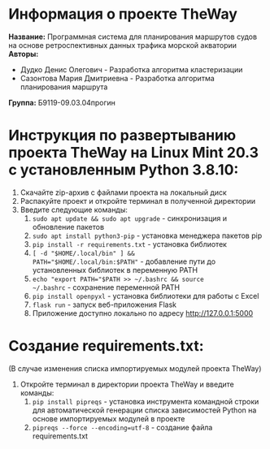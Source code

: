 # Информация о проекте TheWay
<b>Название:</b> Программная система для планирования маршрутов судов на основе ретроспективных данных трафика морской акватории 
<br>
<b>Авторы:</b>
* Дудко Денис Олегович - Разработка алгоритма кластеризации
* Сазонтова Мария Дмитриевна - Разработка алгоритма планирования маршрута

<b>Группа:</b> Б9119-09.03.04прогин
# Инструкция по развертыванию проекта TheWay на Linux Mint 20.3 с установленным Python 3.8.10:
1. Скачайте zip-архив с файлами проекта на локальный диск
2. Распакуйте проект и откройте терминал в полученной директории
3. Введите следующие команды:
   1. <code>sudo apt update && sudo apt upgrade</code> - синхронизация и обновление пакетов
   2. <code>sudo apt install python3-pip</code> - установка менеджера пакетов pip
   3. <code>pip install -r requirements.txt</code> - установка библиотек
   4. <code>[ -d "$HOME/.local/bin" ] && PATH="$HOME/.local/bin:$PATH"</code> - добавление пути до установленных библиотек в переменную PATH
   5. <code>echo "export PATH="$PATH >> ~/.bashrc && source ~/.bashrc</code> - сохранение переменной PATH
   6. <code>pip install openpyxl</code> - установка библиотеки для работы с Excel
   7. <code>flask run</code> - запуск веб-приложения Flask 
   8. Приложение доступно локально по адресу http://127.0.0.1:5000

# Создание requirements.txt:
(В случае изменения списка импортируемых модулей проекта TheWay) 
1. Откройте терминал в директории проекта TheWay и введите команды: 
   1. <code>pip install pipreqs</code> - установка инструмента командной строки для автоматической генерации списка зависимостей Python на основе импортируемых модулей в проекте
   2. <code>pipreqs --force --encoding=utf-8</code> - создание файла requirements.txt